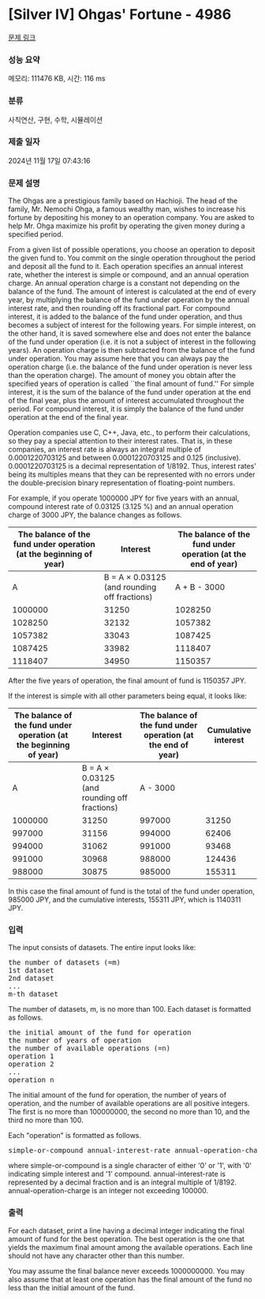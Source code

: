 # [Silver IV] Ohgas' Fortune - 4986 

[문제 링크](https://www.acmicpc.net/problem/4986) 

### 성능 요약

메모리: 111476 KB, 시간: 116 ms

### 분류

사칙연산, 구현, 수학, 시뮬레이션

### 제출 일자

2024년 11월 17일 07:43:16

### 문제 설명

<p>The Ohgas are a prestigious family based on Hachioji. The head of the family, Mr. Nemochi Ohga, a famous wealthy man, wishes to increase his fortune by depositing his money to an operation company. You are asked to help Mr. Ohga maximize his profit by operating the given money during a specified period.</p>

<p>From a given list of possible operations, you choose an operation to deposit the given fund to. You commit on the single operation throughout the period and deposit all the fund to it. Each operation specifies an annual interest rate, whether the interest is simple or compound, and an annual operation charge. An annual operation charge is a constant not depending on the balance of the fund. The amount of interest is calculated at the end of every year, by multiplying the balance of the fund under operation by the annual interest rate, and then rounding off its fractional part. For compound interest, it is added to the balance of the fund under operation, and thus becomes a subject of interest for the following years. For simple interest, on the other hand, it is saved somewhere else and does not enter the balance of the fund under operation (i.e. it is not a subject of interest in the following years). An operation charge is then subtracted from the balance of the fund under operation. You may assume here that you can always pay the operation charge (i.e. the balance of the fund under operation is never less than the operation charge). The amount of money you obtain after the specified years of operation is called ``the final amount of fund.'' For simple interest, it is the sum of the balance of the fund under operation at the end of the final year, plus the amount of interest accumulated throughout the period. For compound interest, it is simply the balance of the fund under operation at the end of the final year.</p>

<p>Operation companies use C, C++, Java, etc., to perform their calculations, so they pay a special attention to their interest rates. That is, in these companies, an interest rate is always an integral multiple of 0.0001220703125 and between 0.0001220703125 and 0.125 (inclusive). 0.0001220703125 is a decimal representation of 1/8192. Thus, interest rates' being its multiples means that they can be represented with no errors under the double-precision binary representation of floating-point numbers.</p>

<p>For example, if you operate 1000000 JPY for five years with an annual, compound interest rate of 0.03125 (3.125 %) and an annual operation charge of 3000 JPY, the balance changes as follows.</p>

<table class="table table-bordered">
	<thead>
		<tr>
			<th>The balance of the fund under operation (at the beginning of year)</th>
			<th>Interest</th>
			<th>The balance of the fund under operation (at the end of year)</th>
		</tr>
	</thead>
	<tbody>
		<tr>
			<td>A</td>
			<td>B = A × 0.03125 (and rounding off fractions)</td>
			<td>A + B - 3000</td>
		</tr>
		<tr>
			<td>1000000</td>
			<td>31250</td>
			<td>1028250</td>
		</tr>
		<tr>
			<td>1028250</td>
			<td>32132</td>
			<td>1057382</td>
		</tr>
		<tr>
			<td>1057382</td>
			<td>33043</td>
			<td>1087425</td>
		</tr>
		<tr>
			<td>1087425</td>
			<td>33982</td>
			<td>1118407</td>
		</tr>
		<tr>
			<td>1118407</td>
			<td>34950</td>
			<td>1150357</td>
		</tr>
	</tbody>
</table>

<p>After the five years of operation, the final amount of fund is 1150357 JPY.</p>

<p>If the interest is simple with all other parameters being equal, it looks like:</p>

<table class="table table-bordered">
	<thead>
		<tr>
			<th>The balance of the fund under operation (at the beginning of year)</th>
			<th>Interest</th>
			<th>The balance of the fund under operation (at the end of year)</th>
			<th>Cumulative interest</th>
		</tr>
	</thead>
	<tbody>
		<tr>
			<td>A</td>
			<td>B = A × 0.03125 (and rounding off fractions)</td>
			<td>A - 3000</td>
			<td> </td>
		</tr>
		<tr>
			<td>1000000</td>
			<td>31250</td>
			<td>997000</td>
			<td>31250</td>
		</tr>
		<tr>
			<td>997000</td>
			<td>31156</td>
			<td>994000</td>
			<td>62406</td>
		</tr>
		<tr>
			<td>994000</td>
			<td>31062</td>
			<td>991000</td>
			<td>93468</td>
		</tr>
		<tr>
			<td>991000</td>
			<td>30968</td>
			<td>988000</td>
			<td>124436</td>
		</tr>
		<tr>
			<td>988000</td>
			<td>30875</td>
			<td>985000</td>
			<td>155311</td>
		</tr>
	</tbody>
</table>

<p>In this case the final amount of fund is the total of the fund under operation, 985000 JPY, and the cumulative interests, 155311 JPY, which is 1140311 JPY.</p>

### 입력 

 <p>The input consists of datasets. The entire input looks like:</p>

<pre>the number of datasets (=m) 
1st dataset 
2nd dataset 
... 
m-th dataset </pre>

<p>The number of datasets, m, is no more than 100. Each dataset is formatted as follows.</p>

<pre>the initial amount of the fund for operation 
the number of years of operation 
the number of available operations (=n) 
operation 1 
operation 2 
... 
operation n </pre>

<p>The initial amount of the fund for operation, the number of years of operation, and the number of available operations are all positive integers. The first is no more than 100000000, the second no more than 10, and the third no more than 100.</p>

<p>Each "operation" is formatted as follows.</p>

<pre>simple-or-compound annual-interest-rate annual-operation-charge</pre>

<p>where simple-or-compound is a single character of either '0' or '1', with '0' indicating simple interest and '1' compound. annual-interest-rate is represented by a decimal fraction and is an integral multiple of 1/8192. annual-operation-charge is an integer not exceeding 100000.</p>

### 출력 

 <p>For each dataset, print a line having a decimal integer indicating the final amount of fund for the best operation. The best operation is the one that yields the maximum final amount among the available operations. Each line should not have any character other than this number.</p>

<p>You may assume the final balance never exceeds 1000000000. You may also assume that at least one operation has the final amount of the fund no less than the initial amount of the fund.</p>

